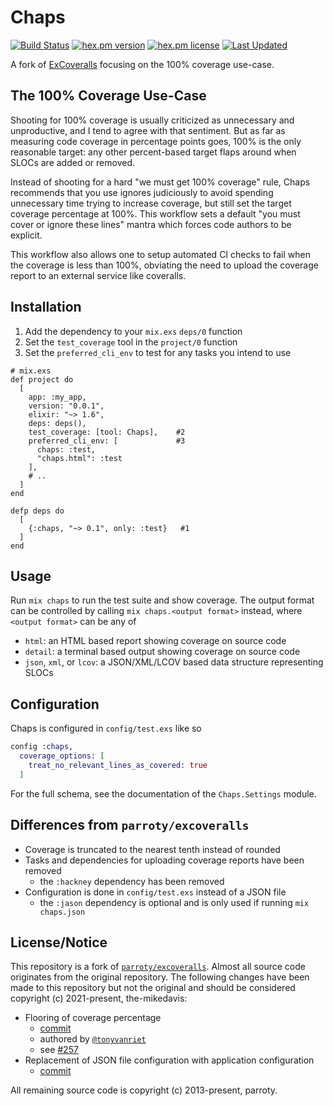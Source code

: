 # Chaps

[![Build Status](https://github.com/the-mikedavis/chaps/workflows/tests/badge.svg)](https://github.com/the-mikedavis/chaps/actions)
[![hex.pm version](https://img.shields.io/hexpm/v/chaps.svg)](https://hex.pm/packages/chaps)
[![hex.pm license](https://img.shields.io/hexpm/l/chaps.svg)](https://github.com/the-mikedavis/chaps/blob/main/LICENSE)
[![Last Updated](https://img.shields.io/github/last-commit/the-mikedavis/chaps.svg)](https://github.com/the-mikedavis/chaps/commits/main)

A fork of [ExCoveralls](https://github.com/parroty/excoveralls) focusing on the 100% coverage use-case.

## The 100% Coverage Use-Case

Shooting for 100% coverage is usually criticized as unnecessary and
unproductive, and I tend to agree with that sentiment. But as far as measuring
code coverage in percentage points goes, 100% is the only reasonable target:
any other percent-based target flaps around when SLOCs are added or removed.

Instead of shooting for a hard "we must get 100% coverage" rule, Chaps
recommends that you use ignores judiciously to avoid spending unnecessary
time trying to increase coverage, but still set the target coverage percentage
at 100%. This workflow sets a default "you must cover or ignore these lines"
mantra which forces code authors to be explicit.

This workflow also allows one to setup automated CI checks to fail when the
coverage is less than 100%, obviating the need to upload the coverage report
to an external service like coveralls.

## Installation

1. Add the dependency to your `mix.exs` `deps/0` function
1. Set the `test_coverage` tool in the `project/0` function
1. Set the `preferred_cli_env` to test for any tasks you intend to use

```
# mix.exs
def project do
  [
    app: :my_app,
    version: "0.0.1",
    elixir: "~> 1.6",
    deps: deps(),
    test_coverage: [tool: Chaps],    #2
    preferred_cli_env: [             #3
      chaps: :test,
      "chaps.html": :test
    ],
    # ..
  ]
end

defp deps do
  [
    {:chaps, "~> 0.1", only: :test}   #1
  ]
end
```

## Usage

Run `mix chaps` to run the test suite and show coverage. The output format
can be controlled by calling `mix chaps.<output format>` instead, where
`<output format>` can be any of

- `html`: an HTML based report showing coverage on source code
- `detail`: a terminal based output showing coverage on source code
- `json`, `xml`, or `lcov`: a JSON/XML/LCOV based data structure representing
  SLOCs

## Configuration

Chaps is configured in `config/test.exs` like so

```elixir
config :chaps,
  coverage_options: [
    treat_no_relevant_lines_as_covered: true
  ]
```

For the full schema, see the documentation of the `Chaps.Settings` module.

## Differences from `parroty/excoveralls`

- Coverage is truncated to the nearest tenth instead of rounded
- Tasks and dependencies for uploading coverage reports have been removed
    - the `:hackney` dependency has been removed
- Configuration is done in `config/test.exs` instead of a JSON file
    - the `:jason` dependency is optional and is only used if running
      `mix chaps.json`

## License/Notice

This repository is a fork of
[`parroty/excoveralls`](https://github.com/parroty/excoveralls). Almost
all source code originates from the original repository. The following
changes have been made to this repository but not the original and should
be considered copyright (c) 2021-present, the-mikedavis:

- Flooring of coverage percentage
    - [commit](097443d298f56240e46ac9615a5988de4533a6e1)
    - authored by [`@tonyvanriet`](https://github.com/tonyvanriet)
    - see [#257](https://github.com/parroty/excoveralls/pull/257)
- Replacement of JSON file configuration with application configuration
    - [commit](df24f58f2d0896b0e4097d8b29f66e24188805d4)

All remaining source code is copyright (c) 2013-present, parroty.
